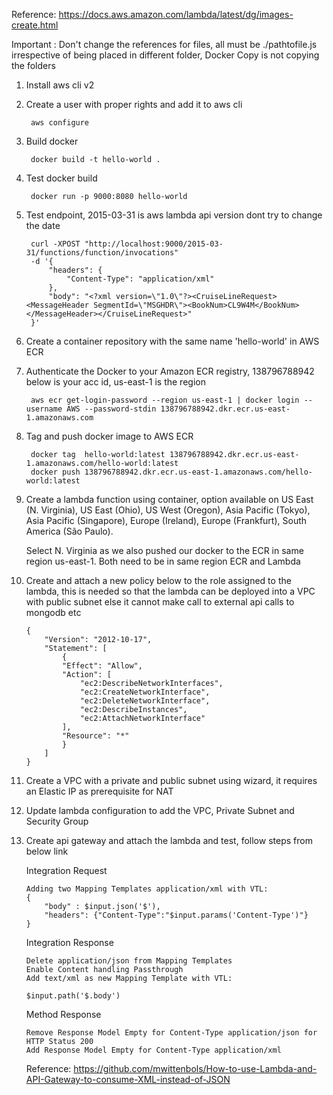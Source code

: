 Reference: https://docs.aws.amazon.com/lambda/latest/dg/images-create.html

Important : Don't change the references for files, all must be ./pathtofile.js irrespective of being placed in different folder, Docker Copy is not copying the folders

1. Install aws cli v2

2. Create a user with proper rights and add it to aws cli

        aws configure

3. Build docker

        docker build -t hello-world .

4. Test docker build

        docker run -p 9000:8080 hello-world

5. Test endpoint, 2015-03-31 is aws lambda api version dont try to change the date

        curl -XPOST "http://localhost:9000/2015-03-31/functions/function/invocations" 
        -d '{
            "headers": {
                "Content-Type": "application/xml"
            },
            "body": "<?xml version=\"1.0\"?><CruiseLineRequest><MessageHeader SegmentId=\"MSGHDR\"><BookNum>CL9W4M</BookNum></MessageHeader></CruiseLineRequest>"
        }'

6. Create a container repository with the same name 'hello-world' in AWS ECR

7. Authenticate the Docker to your Amazon ECR registry, 138796788942 below is your acc id, us-east-1 is the region

        aws ecr get-login-password --region us-east-1 | docker login --username AWS --password-stdin 138796788942.dkr.ecr.us-east-1.amazonaws.com

8. Tag and push docker image to AWS ECR

        docker tag  hello-world:latest 138796788942.dkr.ecr.us-east-1.amazonaws.com/hello-world:latest
        docker push 138796788942.dkr.ecr.us-east-1.amazonaws.com/hello-world:latest

9. Create a lambda function using container, option available on US East (N. Virginia), US East (Ohio), US West (Oregon), Asia Pacific (Tokyo), Asia Pacific (Singapore), Europe (Ireland), Europe (Frankfurt), South America (São Paulo). 

    Select N. Virginia as we also pushed our docker to the ECR in same region us-east-1. Both need to be in same region ECR and Lambda

10. Create and attach a new policy below to the role assigned to the lambda, this is needed so that the lambda can be deployed into a VPC with public subnet
else it cannot make call to external api calls to mongodb etc

        {
            "Version": "2012-10-17",
            "Statement": [
                {
                "Effect": "Allow",
                "Action": [
                    "ec2:DescribeNetworkInterfaces",
                    "ec2:CreateNetworkInterface",
                    "ec2:DeleteNetworkInterface",
                    "ec2:DescribeInstances",
                    "ec2:AttachNetworkInterface"
                ],
                "Resource": "*"
                }
            ]
        }

11. Create a VPC with a private and public subnet using wizard, it requires an Elastic IP as prerequisite for NAT

12. Update lambda configuration to add the VPC, Private Subnet and Security Group

13. Create api gateway and attach the lambda and test, follow steps from below link

    Integration Request

        Adding two Mapping Templates application/xml with VTL: 
        {
            "body" : $input.json('$'),
            "headers": {"Content-Type":"$input.params('Content-Type')"}
        }

    Integration Response

        Delete application/json from Mapping Templates
        Enable Content handling Passthrough
        Add text/xml as new Mapping Template with VTL:
        
        $input.path('$.body')

    Method Response

        Remove Response Model Empty for Content-Type application/json for HTTP Status 200
        Add Response Model Empty for Content-Type application/xml

    Reference: https://github.com/mwittenbols/How-to-use-Lambda-and-API-Gateway-to-consume-XML-instead-of-JSON